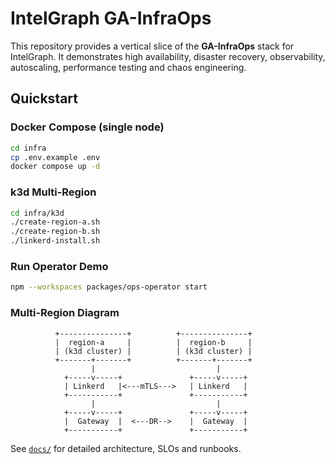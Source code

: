 # IntelGraph GA-InfraOps

This repository provides a vertical slice of the **GA-InfraOps** stack for IntelGraph.
It demonstrates high availability, disaster recovery, observability, autoscaling,
performance testing and chaos engineering.

## Quickstart

### Docker Compose (single node)
```bash
cd infra
cp .env.example .env
docker compose up -d
```

### k3d Multi‑Region
```bash
cd infra/k3d
./create-region-a.sh
./create-region-b.sh
./linkerd-install.sh
```

### Run Operator Demo
```bash
npm --workspaces packages/ops-operator start
```

### Multi‑Region Diagram
```
          +---------------+          +---------------+
          |  region-a     |          |  region-b     |
          | (k3d cluster) |          | (k3d cluster) |
          +-------+-------+          +-------+-------+
                  |                           |
            +-----v-----+               +-----v-----+
            | Linkerd   |<---mTLS--->   | Linkerd   |
            +-----------+               +-----------+
                  |                           |
            +-----v-----+               +-----v-----+
            |  Gateway  |  <---DR-->    |  Gateway  |
            +-----------+               +-----------+
```

See [`docs/`](docs/) for detailed architecture, SLOs and runbooks.
